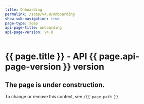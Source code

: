```yaml
---
title: Onboarding
permalink: /soap/v4.8/onboarding
show-sub-navigation: true
page-type: soap
api-page-title: onboarding
api-page-version: v4.8
---
```


# {{ page.title }} - API {{ page.api-page-version }} version

## The page is under construction.
To change or remove this content, see `/{{ page.path }}`.
